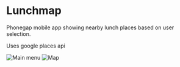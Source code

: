 # Lunchmap
Phonegap mobile app showing nearby lunch places based on user selection.

Uses google places api

![Main menu](http://korpisoturit.com/pictures/git/Lunchmap_1.png "Menu")
![Map](http://korpisoturit.com/pictures/git/Lunchmap_2.png "Map")
